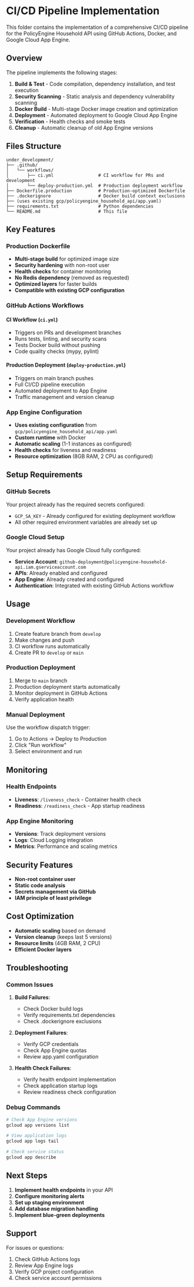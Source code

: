 # CI/CD Pipeline Implementation

This folder contains the implementation of a comprehensive CI/CD pipeline for the PolicyEngine Household API using GitHub Actions, Docker, and Google Cloud App Engine.

## Overview

The pipeline implements the following stages:
1. **Build & Test** - Code compilation, dependency installation, and test execution
2. **Security Scanning** - Static analysis and dependency vulnerability scanning
3. **Docker Build** - Multi-stage Docker image creation and optimization
4. **Deployment** - Automated deployment to Google Cloud App Engine
5. **Verification** - Health checks and smoke tests
6. **Cleanup** - Automatic cleanup of old App Engine versions

## Files Structure

```
under_development/
├── .github/
│   └── workflows/
│       ├── ci.yml                 # CI workflow for PRs and development
│       └── deploy-production.yml  # Production deployment workflow
├── Dockerfile.production          # Production-optimized Dockerfile
├── .dockerignore                  # Docker build context exclusions
├── (uses existing gcp/policyengine_household_api/app.yaml)
├── requirements.txt               # Python dependencies
└── README.md                      # This file
```

## Key Features

### Production Dockerfile
- **Multi-stage build** for optimized image size
- **Security hardening** with non-root user
- **Health checks** for container monitoring
- **No Redis dependency** (removed as requested)
- **Optimized layers** for faster builds
- **Compatible with existing GCP configuration**

### GitHub Actions Workflows

#### CI Workflow (`ci.yml`)
- Triggers on PRs and development branches
- Runs tests, linting, and security scans
- Tests Docker build without pushing
- Code quality checks (mypy, pylint)

#### Production Deployment (`deploy-production.yml`)
- Triggers on main branch pushes
- Full CI/CD pipeline execution
- Automated deployment to App Engine
- Traffic management and version cleanup

### App Engine Configuration
- **Uses existing configuration** from `gcp/policyengine_household_api/app.yaml`
- **Custom runtime** with Docker
- **Automatic scaling** (1-1 instances as configured)
- **Health checks** for liveness and readiness
- **Resource optimization** (8GB RAM, 2 CPU as configured)

## Setup Requirements

### GitHub Secrets
Your project already has the required secrets configured:
- `GCP_SA_KEY` - Already configured for existing deployment workflow
- All other required environment variables are already set up

### Google Cloud Setup
Your project already has Google Cloud fully configured:
- **Service Account**: `github-deployment@policyengine-household-api.iam.gserviceaccount.com`
- **APIs**: Already enabled and configured
- **App Engine**: Already created and configured
- **Authentication**: Integrated with existing GitHub Actions workflow

## Usage

### Development Workflow
1. Create feature branch from `develop`
2. Make changes and push
3. CI workflow runs automatically
4. Create PR to `develop` or `main`

### Production Deployment
1. Merge to `main` branch
2. Production deployment starts automatically
3. Monitor deployment in GitHub Actions
4. Verify application health

### Manual Deployment
Use the workflow dispatch trigger:
1. Go to Actions → Deploy to Production
2. Click "Run workflow"
3. Select environment and run

## Monitoring

### Health Endpoints
- **Liveness**: `/liveness_check` - Container health check
- **Readiness**: `/readiness_check` - App startup readiness

### App Engine Monitoring
- **Versions**: Track deployment versions
- **Logs**: Cloud Logging integration
- **Metrics**: Performance and scaling metrics

## Security Features

- **Non-root container user**
- **Static code analysis**
- **Secrets management via GitHub**
- **IAM principle of least privilege**

## Cost Optimization

- **Automatic scaling** based on demand
- **Version cleanup** (keeps last 5 versions)
- **Resource limits** (4GB RAM, 2 CPU)
- **Efficient Docker layers**

## Troubleshooting

### Common Issues

1. **Build Failures**:
   - Check Docker build logs
   - Verify requirements.txt dependencies
   - Check .dockerignore exclusions

2. **Deployment Failures**:
   - Verify GCP credentials
   - Check App Engine quotas
   - Review app.yaml configuration

3. **Health Check Failures**:
   - Verify health endpoint implementation
   - Check application startup logs
   - Review readiness check configuration

### Debug Commands

```bash
# Check App Engine versions
gcloud app versions list

# View application logs
gcloud app logs tail

# Check service status
gcloud app describe
```

## Next Steps

1. **Implement health endpoints** in your API
2. **Configure monitoring alerts**
3. **Set up staging environment**
4. **Add database migration handling**
5. **Implement blue-green deployments**

## Support

For issues or questions:
1. Check GitHub Actions logs
2. Review App Engine logs
3. Verify GCP project configuration
4. Check service account permissions
